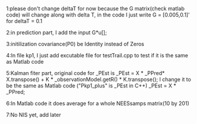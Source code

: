 1:please don't change deltaT for now because the G matrix(check matlab code) will change along with delta T, in the code I just write G = [0.005,0.1]' for deltaT = 0.1

2:in prediction part, I add the input G*u[];

3:initilization covariance(P0) be Identity instead of Zeros 

4:In file kp1, I just add excutable file for testTrail.cpp to test if it is the same as Matlab code

5:Kalman fiter part, original code for _PEst is 
  _PEst = X * _PPred* X.transpose() + K * _observationModel.getR() * K.transpose();
  I change it to be the same as Matlab code ("Pkp1_plus" is _PEst in C++) 
  _PEst = X * _PPred;
  
6:In Matlab code it does average for a whole NEESsamps matrix(10 by 201)

7:No NIS yet, add later
